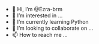 - 👋 Hi, I’m @Ezra-brm
- 👀 I’m interested in ...
- 🌱 I’m currently learning Python
- 💞️ I’m looking to collaborate on ...
- 📫 How to reach me ...

<!---
Ezra-brm/Ezra-brm is a ✨ special ✨ repository because its `README.md` (this file) appears on your GitHub profile.
You can click the Preview link to take a look at your changes.
--->

